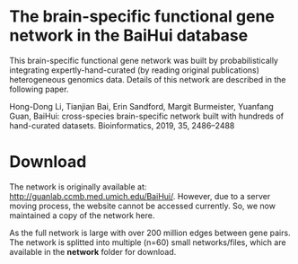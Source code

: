 # The brain-specific functional gene network in the BaiHui database

This brain-specific functional gene network was built by probabilistically integrating expertly-hand-curated (by reading original publications) heterogeneous genomics data. Details of this network are described in the following paper.<br>

Hong-Dong Li, Tianjian Bai, Erin Sandford, Margit Burmeister, Yuanfang Guan, BaiHui: cross-species brain-specific network built with hundreds of hand-curated datasets. Bioinformatics, 2019, 35, 2486–2488


# Download
The network is originally available at: http://guanlab.ccmb.med.umich.edu/BaiHui/. However, due to a server moving process, the website cannot be accessed currently. So, we now maintained a copy of the network here.<br>


As the full network is large with over 200 million edges between gene pairs. The network is splitted into multiple (n=60) small networks/files, which are available in the **network** folder for download.






